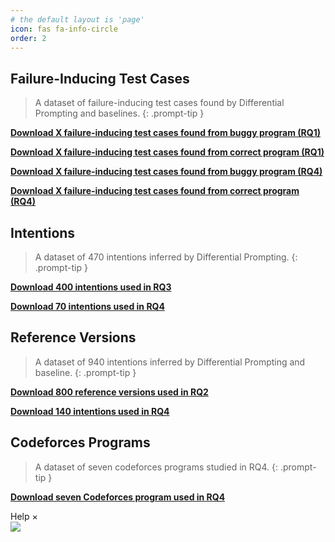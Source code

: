 ```yaml
---
# the default layout is 'page'
icon: fas fa-info-circle
order: 2
---
```



## Failure-Inducing Test Cases
> A dataset of failure-inducing test cases found by Differential Prompting and baselines.
{: .prompt-tip }

[**Download X failure-inducing test cases found from buggy program (RQ1)**](https://github.com/differential-prompting/differential-prompting.github.io/blob/main/Data/Failure-inducing%20test%20cases/Failure-inducing%20test%20cases-RQ1-buggy.rar)

[**Download X failure-inducing test cases found from correct program (RQ1)**](https://github.com/differential-prompting/differential-prompting.github.io/blob/main/Data/Failure-inducing%20test%20cases/Failure-inducing%20test%20cases-RQ1-correct.rar)

[**Download X failure-inducing test cases found from buggy program (RQ4)**](https://github.com/differential-prompting/differential-prompting.github.io/blob/main/Data/Failure-inducing%20test%20cases/Failure-inducing%20test%20cases-RQ4-buggy.rar)

[**Download X failure-inducing test cases found from correct program (RQ4)**](https://github.com/differential-prompting/differential-prompting.github.io/blob/main/Data/Failure-inducing%20test%20cases/Failure-inducing%20test%20cases-RQ4-correct.rar)

## Intentions
> A dataset of 470 intentions inferred by Differential Prompting.
{: .prompt-tip }    

[**Download 400 intentions used in RQ3**](https://github.com/differential-prompting/differential-prompting.github.io/blob/main/Data/Intentions/Intentions-RQ3-Quixbugs.rar)

[**Download 70 intentions used in RQ4**](https://github.com/differential-prompting/differential-prompting.github.io/blob/main/Data/Intentions/Intentions-RQ4-codeforces.rar)

## Reference Versions
> A dataset of 940 intentions inferred by Differential Prompting and baseline.
{: .prompt-tip }

[**Download 800 reference versions used in RQ2**](https://github.com/differential-prompting/differential-prompting.github.io/blob/main/Data/Reference%20versions/Reference%20versions-RQ2-Quixbugs.rar)

[**Download 140 intentions used in RQ4**](https://github.com/differential-prompting/differential-prompting.github.io/blob/main/Data/Reference%20versions/Reference%20versions-RQ4-codeforces.rar)

## Codeforces Programs
> A dataset of seven codeforces programs studied in RQ4.
{: .prompt-tip }

[**Download seven Codeforces program used in RQ4**](https://github.com/differential-prompting/differential-prompting.github.io/blob/main/Data/Codeforces%20programs/Codeforces%20programs.rar)

<div id="d-help-win" class="d-help-win" >
    <div id="win-title">Help
        <span id="d-help-colse" clss="close_2" class="close_2">
            × 
        </span>
    </div>
    <div id="win-content">
        <!-- 我们提供了xxx数据集。
        1.
        2.
        3.
        4.
        查看详细复现结果：
        动图！ -->
        <img src="/assets/images/Pipeline-Bug.gif">
    </div>
</div>

 <div id="d-help-win" class="d-help-win" style="display: none;">
      <div id="win-title">Help
          <span id="d-help-colse" clss="close_2" class="close_2">
              × 
          </span>
      </div>
      <div id="win-content">
          <blockquote class="prompt-tip"><div><p> We provide a list of PLC issues captured by us in real-world pipelines and popular ML libraries.</p></div></blockquote>
          <div>
              <ol>
                  <li>Go to <strong><font color="#FF0000">Empirical Findings</font></strong> page</li>
                  <li>Select a bug and click on <strong><font color="#FF0000">reproduce result link</font></strong>.</li>
                  <li>You can find the reproduction results of each version and the related reproduction code.</li></ol>
          </div>
          <!-- 我们提供了xxx数据集。
          1.
          2.
          3.
          4.
          查看详细复现结果：
          动图！ -->
          <img src="/assets/images/Pipeline-Bug.gif" alt="avatar">
      </div>
  </div>
